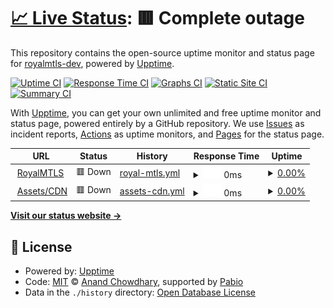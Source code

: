 # [📈 Live Status](https://status.royalmtls.com): <!--live status--> **🟥 Complete outage**

This repository contains the open-source uptime monitor and status page for [royalmtls-dev](https://status.royalmtls.com), powered by [Upptime](https://github.com/upptime/upptime).

[![Uptime CI](https://github.com/royalmtls-dev/status-page/workflows/Uptime%20CI/badge.svg)](https://github.com/royalmtls-dev/status-page/actions?query=workflow%3A%22Uptime+CI%22)
[![Response Time CI](https://github.com/royalmtls-dev/status-page/workflows/Response%20Time%20CI/badge.svg)](https://github.com/royalmtls-dev/status-page/actions?query=workflow%3A%22Response+Time+CI%22)
[![Graphs CI](https://github.com/royalmtls-dev/status-page/workflows/Graphs%20CI/badge.svg)](https://github.com/royalmtls-dev/status-page/actions?query=workflow%3A%22Graphs+CI%22)
[![Static Site CI](https://github.com/royalmtls-dev/status-page/workflows/Static%20Site%20CI/badge.svg)](https://github.com/royalmtls-dev/status-page/actions?query=workflow%3A%22Static+Site+CI%22)
[![Summary CI](https://github.com/royalmtls-dev/status-page/workflows/Summary%20CI/badge.svg)](https://github.com/royalmtls-dev/status-page/actions?query=workflow%3A%22Summary+CI%22)

With [Upptime](https://upptime.js.org), you can get your own unlimited and free uptime monitor and status page, powered entirely by a GitHub repository. We use [Issues](https://github.com/royalmtls-dev/status-page/issues) as incident reports, [Actions](https://github.com/royalmtls-dev/status-page/actions) as uptime monitors, and [Pages](https://status.royalmtls.com) for the status page.

<!--start: status pages-->
<!-- This summary is generated by Upptime (https://github.com/upptime/upptime) -->
<!-- Do not edit this manually, your changes will be overwritten -->
<!-- prettier-ignore -->
| URL | Status | History | Response Time | Uptime |
| --- | ------ | ------- | ------------- | ------ |
| <img alt="" src="https://www.royalmtls.com/icon.png" height="13"> [RoyalMTLS](https://www.royalmtls.com/) | 🟥 Down | [royal-mtls.yml](https://github.com/royalmtls-dev/status-page/commits/HEAD/history/royal-mtls.yml) | <details><summary><img alt="Response time graph" src="./graphs/royal-mtls/response-time-week.png" height="20"> 0ms</summary><br><a href="https://status.royalmtls.com/history/royal-mtls"><img alt="Response time 806" src="https://img.shields.io/endpoint?url=https%3A%2F%2Fraw.githubusercontent.com%2Froyalmtls-dev%2Fstatus-page%2FHEAD%2Fapi%2Froyal-mtls%2Fresponse-time.json"></a><br><a href="https://status.royalmtls.com/history/royal-mtls"><img alt="24-hour response time 0" src="https://img.shields.io/endpoint?url=https%3A%2F%2Fraw.githubusercontent.com%2Froyalmtls-dev%2Fstatus-page%2FHEAD%2Fapi%2Froyal-mtls%2Fresponse-time-day.json"></a><br><a href="https://status.royalmtls.com/history/royal-mtls"><img alt="7-day response time 0" src="https://img.shields.io/endpoint?url=https%3A%2F%2Fraw.githubusercontent.com%2Froyalmtls-dev%2Fstatus-page%2FHEAD%2Fapi%2Froyal-mtls%2Fresponse-time-week.json"></a><br><a href="https://status.royalmtls.com/history/royal-mtls"><img alt="30-day response time 0" src="https://img.shields.io/endpoint?url=https%3A%2F%2Fraw.githubusercontent.com%2Froyalmtls-dev%2Fstatus-page%2FHEAD%2Fapi%2Froyal-mtls%2Fresponse-time-month.json"></a><br><a href="https://status.royalmtls.com/history/royal-mtls"><img alt="1-year response time 806" src="https://img.shields.io/endpoint?url=https%3A%2F%2Fraw.githubusercontent.com%2Froyalmtls-dev%2Fstatus-page%2FHEAD%2Fapi%2Froyal-mtls%2Fresponse-time-year.json"></a></details> | <details><summary><a href="https://status.royalmtls.com/history/royal-mtls">0.00%</a></summary><a href="https://status.royalmtls.com/history/royal-mtls"><img alt="All-time uptime 52.90%" src="https://img.shields.io/endpoint?url=https%3A%2F%2Fraw.githubusercontent.com%2Froyalmtls-dev%2Fstatus-page%2FHEAD%2Fapi%2Froyal-mtls%2Fuptime.json"></a><br><a href="https://status.royalmtls.com/history/royal-mtls"><img alt="24-hour uptime 0.00%" src="https://img.shields.io/endpoint?url=https%3A%2F%2Fraw.githubusercontent.com%2Froyalmtls-dev%2Fstatus-page%2FHEAD%2Fapi%2Froyal-mtls%2Fuptime-day.json"></a><br><a href="https://status.royalmtls.com/history/royal-mtls"><img alt="7-day uptime 0.00%" src="https://img.shields.io/endpoint?url=https%3A%2F%2Fraw.githubusercontent.com%2Froyalmtls-dev%2Fstatus-page%2FHEAD%2Fapi%2Froyal-mtls%2Fuptime-week.json"></a><br><a href="https://status.royalmtls.com/history/royal-mtls"><img alt="30-day uptime 7.96%" src="https://img.shields.io/endpoint?url=https%3A%2F%2Fraw.githubusercontent.com%2Froyalmtls-dev%2Fstatus-page%2FHEAD%2Fapi%2Froyal-mtls%2Fuptime-month.json"></a><br><a href="https://status.royalmtls.com/history/royal-mtls"><img alt="1-year uptime 52.90%" src="https://img.shields.io/endpoint?url=https%3A%2F%2Fraw.githubusercontent.com%2Froyalmtls-dev%2Fstatus-page%2FHEAD%2Fapi%2Froyal-mtls%2Fuptime-year.json"></a></details>
| <img alt="" src="https://icons.duckduckgo.com/ip3/cdn.royalmtls.com.ico" height="13"> [Assets/CDN](https://cdn.royalmtls.com/images/logo.png) | 🟥 Down | [assets-cdn.yml](https://github.com/royalmtls-dev/status-page/commits/HEAD/history/assets-cdn.yml) | <details><summary><img alt="Response time graph" src="./graphs/assets-cdn/response-time-week.png" height="20"> 0ms</summary><br><a href="https://status.royalmtls.com/history/assets-cdn"><img alt="Response time 714" src="https://img.shields.io/endpoint?url=https%3A%2F%2Fraw.githubusercontent.com%2Froyalmtls-dev%2Fstatus-page%2FHEAD%2Fapi%2Fassets-cdn%2Fresponse-time.json"></a><br><a href="https://status.royalmtls.com/history/assets-cdn"><img alt="24-hour response time 0" src="https://img.shields.io/endpoint?url=https%3A%2F%2Fraw.githubusercontent.com%2Froyalmtls-dev%2Fstatus-page%2FHEAD%2Fapi%2Fassets-cdn%2Fresponse-time-day.json"></a><br><a href="https://status.royalmtls.com/history/assets-cdn"><img alt="7-day response time 0" src="https://img.shields.io/endpoint?url=https%3A%2F%2Fraw.githubusercontent.com%2Froyalmtls-dev%2Fstatus-page%2FHEAD%2Fapi%2Fassets-cdn%2Fresponse-time-week.json"></a><br><a href="https://status.royalmtls.com/history/assets-cdn"><img alt="30-day response time 0" src="https://img.shields.io/endpoint?url=https%3A%2F%2Fraw.githubusercontent.com%2Froyalmtls-dev%2Fstatus-page%2FHEAD%2Fapi%2Fassets-cdn%2Fresponse-time-month.json"></a><br><a href="https://status.royalmtls.com/history/assets-cdn"><img alt="1-year response time 714" src="https://img.shields.io/endpoint?url=https%3A%2F%2Fraw.githubusercontent.com%2Froyalmtls-dev%2Fstatus-page%2FHEAD%2Fapi%2Fassets-cdn%2Fresponse-time-year.json"></a></details> | <details><summary><a href="https://status.royalmtls.com/history/assets-cdn">0.00%</a></summary><a href="https://status.royalmtls.com/history/assets-cdn"><img alt="All-time uptime 15.07%" src="https://img.shields.io/endpoint?url=https%3A%2F%2Fraw.githubusercontent.com%2Froyalmtls-dev%2Fstatus-page%2FHEAD%2Fapi%2Fassets-cdn%2Fuptime.json"></a><br><a href="https://status.royalmtls.com/history/assets-cdn"><img alt="24-hour uptime 0.00%" src="https://img.shields.io/endpoint?url=https%3A%2F%2Fraw.githubusercontent.com%2Froyalmtls-dev%2Fstatus-page%2FHEAD%2Fapi%2Fassets-cdn%2Fuptime-day.json"></a><br><a href="https://status.royalmtls.com/history/assets-cdn"><img alt="7-day uptime 0.00%" src="https://img.shields.io/endpoint?url=https%3A%2F%2Fraw.githubusercontent.com%2Froyalmtls-dev%2Fstatus-page%2FHEAD%2Fapi%2Fassets-cdn%2Fuptime-week.json"></a><br><a href="https://status.royalmtls.com/history/assets-cdn"><img alt="30-day uptime 7.96%" src="https://img.shields.io/endpoint?url=https%3A%2F%2Fraw.githubusercontent.com%2Froyalmtls-dev%2Fstatus-page%2FHEAD%2Fapi%2Fassets-cdn%2Fuptime-month.json"></a><br><a href="https://status.royalmtls.com/history/assets-cdn"><img alt="1-year uptime 15.07%" src="https://img.shields.io/endpoint?url=https%3A%2F%2Fraw.githubusercontent.com%2Froyalmtls-dev%2Fstatus-page%2FHEAD%2Fapi%2Fassets-cdn%2Fuptime-year.json"></a></details>

<!--end: status pages-->

[**Visit our status website →**](https://status.royalmtls.com)

## 📄 License

- Powered by: [Upptime](https://github.com/upptime/upptime)
- Code: [MIT](./LICENSE) © [Anand Chowdhary](https://anandchowdhary.com), supported by [Pabio](https://pabio.com)
- Data in the `./history` directory: [Open Database License](https://opendatacommons.org/licenses/odbl/1-0/)
